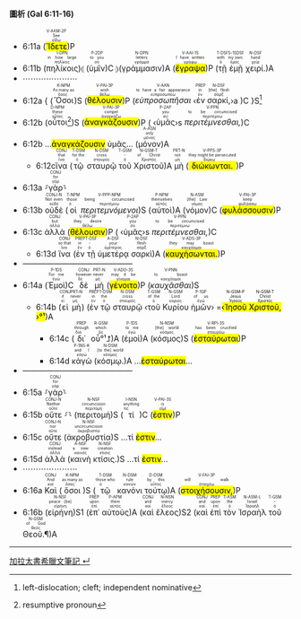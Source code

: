 #### 圖析 (Gal 6:11-16)

- 6:11a (<RUBY><ruby><ruby><mark class='verb'>Ἴδετε</mark><rt>εἴδω</rt></ruby><rt>See</rt></ruby><rt>V-AAM-2P</rt></RUBY>)P 
- 6:11b (<RUBY><ruby><ruby>πηλίκοις<rt>πηλίκος</rt></ruby><rt>in how large</rt></ruby><rt>I-DPN</rt></RUBY>)⦇ (<RUBY><ruby><ruby>ὑμῖν<rt>σύ</rt></ruby><rt>to you</rt></ruby><rt>P-2DP</rt></RUBY>)C ⦈(<RUBY><ruby><ruby>γράμμασιν<rt>γράμμα</rt></ruby><rt>letters</rt></ruby><rt>N-DPN</rt></RUBY>)A (<RUBY><ruby><ruby><mark class='verb'>ἔγραψα</mark><rt>γράφω</rt></ruby><rt>I have written</rt></ruby><rt>V-AAI-1S</rt></RUBY>)P (<RUBY><ruby><ruby>τῇ<rt>ὁ</rt></ruby><rt>with</rt></ruby><rt>T-DSF</rt></RUBY> <RUBY><ruby><ruby>ἐμῇ<rt>ἐμός</rt></ruby><rt>my own</rt></ruby><rt>S-1SDSF</rt></RUBY> <RUBY><ruby><ruby>χειρί.<rt>χείρ</rt></ruby><rt>hand</rt></ruby><rt>N-DSF</rt></RUBY>)A
- ⋯⋯⋯⋯⋯⋯⋯
- 6:12a { (<RUBY><ruby><ruby>Ὅσοι<rt>ὅσος</rt></ruby><rt>As many as</rt></ruby><rt>K-NPM</rt></RUBY>)S (<RUBY><ruby><ruby><mark class='verb'>θέλουσιν</mark><rt>θέλω</rt></ruby><rt>wish</rt></ruby><rt>V-PAI-3P</rt></RUBY>)P (<RUBY><ruby><ruby><em>εὐπροσωπῆσαι</em><rt>εὐπροσωπέω</rt></ruby><rt>to have a fair appearance</rt></ruby><rt>V-AAN</rt></RUBY> ‹<RUBY><ruby><ruby>ἐν<rt>ἐν</rt></ruby><rt>in</rt></ruby><rt>PREP</rt></RUBY> <RUBY><ruby><ruby>σαρκί,<rt>σάρξ</rt></ruby><rt>[the] flesh</rt></ruby><rt>N-DSF</rt></RUBY>›a )C }S[^1]
- 6:12b (<RUBY><ruby><ruby>οὗτοι<rt>οὗτος</rt></ruby><rt>these</rt></ruby><rt>D-NPM</rt></RUBY>[^2])S (<RUBY><ruby><ruby><mark class='verb'>ἀναγκάζουσιν</mark><rt>ἀναγκάζω</rt></ruby><rt>compel</rt></ruby><rt>V-PAI-3P</rt></RUBY>)P ( ‹<RUBY><ruby><ruby>ὑμᾶς<rt>σύ</rt></ruby><rt>you</rt></ruby><rt>P-2AP</rt></RUBY>›s <RUBY><ruby><ruby><em>περιτέμνεσθαι,</em><rt>περιτέμνω</rt></ruby><rt>to be circumcised</rt></ruby><rt>V-PPN</rt></RUBY>)C 
- 6:12b ...<mark class='verb'>ἀναγκάζουσιν</mark> ὑμᾶς... (<RUBY><ruby><ruby>μόνον<rt>μόνος</rt></ruby><rt>only</rt></ruby><rt>A-ASN</rt></RUBY>)A
	- 6:12c<RUBY><ruby><ruby>ἵνα<rt>ἵνα</rt></ruby><rt>that</rt></ruby><rt>CONJ</rt></RUBY> (<RUBY><ruby><ruby>τῷ<rt>ὁ</rt></ruby><rt>for the</rt></ruby><rt>T-DSM</rt></RUBY> <RUBY><ruby><ruby>σταυρῷ<rt>σταυρός</rt></ruby><rt>cross</rt></ruby><rt>N-DSM</rt></RUBY> <RUBY><ruby><ruby>τοῦ<rt>ὁ</rt></ruby><rt>-</rt></ruby><rt>T-GSM</rt></RUBY> <RUBY><ruby><ruby>Χριστοῦ<rt>Χριστός</rt></ruby><rt>of Christ</rt></ruby><rt>N-GSM-T</rt></RUBY>)A <RUBY><ruby><ruby>μὴ<rt>μή</rt></ruby><rt>not</rt></ruby><rt>PRT-N</rt></RUBY> (<RUBY><ruby><ruby><mark class='verb'>διώκωνται.</mark><rt>διώκω</rt></ruby><rt>they might be persecuted</rt></ruby><rt>V-PPS-3P</rt></RUBY>)P
- 6:13a ⸉<RUBY><ruby><ruby>γὰρ<rt>γάρ</rt></ruby><rt>for</rt></ruby><rt>CONJ</rt></RUBY>⸊
- 6:13b <RUBY><ruby><ruby>οὐδὲ<rt>οὐδέ</rt></ruby><rt>Not even</rt></ruby><rt>CONJ-N</rt></RUBY> (<RUBY><ruby><ruby>οἱ<rt>ὁ</rt></ruby><rt>those</rt></ruby><rt>T-NPM</rt></RUBY> <RUBY><ruby><ruby><em>περιτεμνόμενοι</em><rt>περιτέμνω</rt></ruby><rt>being circumcised</rt></ruby><rt>V-PPP-NPM</rt></RUBY>)S (<RUBY><ruby><ruby>αὐτοὶ<rt>αὐτός</rt></ruby><rt>themselves</rt></ruby><rt>P-NPM</rt></RUBY>)A (<RUBY><ruby><ruby>νόμον<rt>νόμος</rt></ruby><rt>[the] Law</rt></ruby><rt>N-ASM</rt></RUBY>)C (<RUBY><ruby><ruby><mark class='verb'>φυλάσσουσιν</mark><rt>φυλάσσω</rt></ruby><rt>keep</rt></ruby><rt>V-PAI-3P</rt></RUBY>)P
- 6:13c <RUBY><ruby><ruby>ἀλλὰ<rt>ἀλλά</rt></ruby><rt>but</rt></ruby><rt>CONJ</rt></RUBY> (<RUBY><ruby><ruby><mark class='verb'>θέλουσιν</mark><rt>θέλω</rt></ruby><rt>they desire</rt></ruby><rt>V-PAI-3P</rt></RUBY>)P ( ‹<RUBY><ruby><ruby>ὑμᾶς<rt>σύ</rt></ruby><rt>you</rt></ruby><rt>P-2AP</rt></RUBY>›s <RUBY><ruby><ruby><em>περιτέμνεσθαι,</em><rt>περιτέμνω</rt></ruby><rt>to be circumcised</rt></ruby><rt>V-PPN</rt></RUBY>)C 
	- 6:13d <RUBY><ruby><ruby>ἵνα<rt>ἵνα</rt></ruby><rt>so that</rt></ruby><rt>CONJ</rt></RUBY> (<RUBY><ruby><ruby>ἐν<rt>ἐν</rt></ruby><rt>in</rt></ruby><rt>PREP</rt></RUBY> <RUBY><ruby><ruby>τῇ<rt>ὁ</rt></ruby><rt>-</rt></ruby><rt>T-DSF</rt></RUBY> <RUBY><ruby><ruby>ὑμετέρᾳ<rt>ὑμέτερος</rt></ruby><rt>your</rt></ruby><rt>A-DSF</rt></RUBY> <RUBY><ruby><ruby>σαρκὶ<rt>σάρξ</rt></ruby><rt>flesh</rt></ruby><rt>N-DSF</rt></RUBY>)A (<RUBY><ruby><ruby><mark class='verb'>καυχήσωνται.</mark><rt>καυχάομαι</rt></ruby><rt>they may boast</rt></ruby><rt>V-ADS-3P</rt></RUBY>)P
- ——————————————
- 6:14a (<RUBY><ruby><ruby>Ἐμοὶ<rt>ἐγώ</rt></ruby><rt>For me</rt></ruby><rt>P-1DS</rt></RUBY>)C <RUBY><ruby><ruby>δὲ<rt>δέ</rt></ruby><rt>however</rt></ruby><rt>CONJ</rt></RUBY> <RUBY><ruby><ruby>μὴ<rt>μή</rt></ruby><rt>never</rt></ruby><rt>PRT-N</rt></RUBY> (<RUBY><ruby><ruby><mark class='verb'>γένοιτο</mark><rt>γίνομαι</rt></ruby><rt>may it be</rt></ruby><rt>V-ADO-3S</rt></RUBY>)P (<RUBY><ruby><ruby><em>καυχᾶσθαι</em><rt>καυχάομαι</rt></ruby><rt>to boast</rt></ruby><rt>V-PNN</rt></RUBY>)S
	- 6:14b (<RUBY><ruby><ruby>εἰ<rt>εἰ</rt></ruby><rt>if</rt></ruby><rt>CONJ</rt></RUBY> <RUBY><ruby><ruby>μὴ<rt>μή</rt></ruby><rt>never</rt></ruby><rt>PRT-N</rt></RUBY>) (<RUBY><ruby><ruby>ἐν<rt>ἐν</rt></ruby><rt>in</rt></ruby><rt>PREP</rt></RUBY> <RUBY><ruby><ruby>τῷ<rt>ὁ</rt></ruby><rt>the</rt></ruby><rt>T-DSM</rt></RUBY> <RUBY><ruby><ruby>σταυρῷ<rt>σταυρός</rt></ruby><rt>cross</rt></ruby><rt>N-DSM</rt></RUBY> ‹<RUBY><ruby><ruby>τοῦ<rt>ὁ</rt></ruby><rt>of the</rt></ruby><rt>T-GSM</rt></RUBY> <RUBY><ruby><ruby>Κυρίου<rt>κύριος</rt></ruby><rt>Lord</rt></ruby><rt>N-GSM</rt></RUBY> <RUBY><ruby><ruby>ἡμῶν<rt>ἐγώ</rt></ruby><rt>of us</rt></ruby><rt>P-1GP</rt></RUBY>› =<mark>‹<RUBY><ruby><ruby>Ἰησοῦ<rt>Ἰησοῦς</rt></ruby><rt>Jesus</rt></ruby><rt>N-GSM-P</rt></RUBY> <RUBY><ruby><ruby>Χριστοῦ,<rt>Χριστός</rt></ruby><rt>Christ</rt></ruby><rt>N-GSM-T</rt></RUBY> ›°¹</mark>)A 
		- 6:14c (<RUBY><ruby><ruby>δι᾽<rt>διά</rt></ruby><rt>through</rt></ruby><rt>PREP</rt></RUBY> <RUBY><ruby><ruby>οὗ°¹⮥<rt>ὅς</rt></ruby><rt>which</rt></ruby><rt>R-GSM</rt></RUBY>)A (<RUBY><ruby><ruby>ἐμοὶ<rt>ἐγώ</rt></ruby><rt>to me</rt></ruby><rt>P-1DS</rt></RUBY>)A (<RUBY><ruby><ruby>κόσμος<rt>κόσμος</rt></ruby><rt>[the] world</rt></ruby><rt>N-NSM</rt></RUBY>)S (<RUBY><ruby><ruby><mark class='verb'>ἐσταύρωται</mark><rt>σταυρόω</rt></ruby><rt>has been crucified</rt></ruby><rt>V-RPI-3S</rt></RUBY>)P 
		- 6:14d <RUBY><ruby><ruby>κἀγὼ<rt>κἀγώ</rt></ruby><rt>and I</rt></ruby><rt>P-1NS-K</rt></RUBY> (<RUBY><ruby><ruby>κόσμῳ.<rt>κόσμος</rt></ruby><rt>[to the] world</rt></ruby><rt>N-DSM</rt></RUBY>)A ...<mark class='verb'>ἐσταύρωται</mark>... 
- ——————————————
- 6:15a ⸉<RUBY><ruby><ruby>γὰρ<rt>γάρ</rt></ruby><rt>for</rt></ruby><rt>CONJ</rt></RUBY>⸊
- 6:15b <RUBY><ruby><ruby>οὔτε<rt>οὔτε</rt></ruby><rt>Neither</rt></ruby><rt>CONJ-N</rt></RUBY> ⸉⸊ (<RUBY><ruby><ruby>περιτομή<rt>περιτομή</rt></ruby><rt>circumcision</rt></ruby><rt>N-NSF</rt></RUBY>)S (<RUBY><ruby><ruby>τί<rt>τίς</rt></ruby><rt>anything</rt></ruby><rt>I-NSN</rt></RUBY>)C (<RUBY><ruby><ruby><mark class='verb'>ἐστιν</mark><rt>εἰμί</rt></ruby><rt>is</rt></ruby><rt>V-PAI-3S</rt></RUBY>)P 
- 6:15c <RUBY><ruby><ruby>οὔτε<rt>οὔτε</rt></ruby><rt>nor</rt></ruby><rt>CONJ-N</rt></RUBY> (<RUBY><ruby><ruby>ἀκροβυστία<rt>ἀκροβυστία</rt></ruby><rt>uncircumcision</rt></ruby><rt>N-NSF</rt></RUBY>)S ...τί <mark class='verb'>ἐστιν</mark>...
- 6:15d <RUBY><ruby><ruby>ἀλλὰ<rt>ἀλλά</rt></ruby><rt>instead</rt></ruby><rt>CONJ</rt></RUBY> (<RUBY><ruby><ruby>καινὴ<rt>καινός</rt></ruby><rt>a new</rt></ruby><rt>A-NSF</rt></RUBY> <RUBY><ruby><ruby>κτίσις.<rt>κτίσις</rt></ruby><rt>creation</rt></ruby><rt>N-NSF</rt></RUBY>)S ...τί <mark class='verb'>ἐστιν</mark>...
- ⋯⋯⋯⋯⋯⋯⋯
- 6:16a <RUBY><ruby><ruby>Καὶ<rt>καί</rt></ruby><rt>And</rt></ruby><rt>CONJ</rt></RUBY> (<RUBY><ruby><ruby>ὅσοι<rt>ὅσος</rt></ruby><rt>as many as</rt></ruby><rt>K-NPM</rt></RUBY>)S (<RUBY><ruby><ruby>τῷ<rt>ὁ</rt></ruby><rt>those who</rt></ruby><rt>T-DSM</rt></RUBY> <RUBY><ruby><ruby>κανόνι<rt>κανών</rt></ruby><rt>rule</rt></ruby><rt>N-DSM</rt></RUBY> <RUBY><ruby><ruby>τούτῳ<rt>οὗτος</rt></ruby><rt>by this</rt></ruby><rt>D-DSM</rt></RUBY>)A (<RUBY><ruby><ruby><mark class='verb'>στοιχήσουσιν,</mark><rt>στοιχέω</rt></ruby><rt>will walk</rt></ruby><rt>V-FAI-3P</rt></RUBY>)P 
- 6:16b (<RUBY><ruby><ruby>εἰρήνη<rt>εἰρήνη</rt></ruby><rt>peace [be]</rt></ruby><rt>N-NSF</rt></RUBY>)S1 (<RUBY><ruby><ruby>ἐπ᾽<rt>ἐπί</rt></ruby><rt>upon</rt></ruby><rt>PREP</rt></RUBY> <RUBY><ruby><ruby>αὐτοὺς<rt>αὐτός</rt></ruby><rt>them</rt></ruby><rt>P-APM</rt></RUBY>)A (<RUBY><ruby><ruby>καὶ<rt>καί</rt></ruby><rt>and</rt></ruby><rt>CONJ</rt></RUBY> <RUBY><ruby><ruby>ἔλεος<rt>ἔλεος</rt></ruby><rt>mercy</rt></ruby><rt>N-NSN</rt></RUBY>)S2 (<RUBY><ruby><ruby>καὶ<rt>καί</rt></ruby><rt>and</rt></ruby><rt>CONJ</rt></RUBY> <RUBY><ruby><ruby>ἐπὶ<rt>ἐπί</rt></ruby><rt>upon</rt></ruby><rt>PREP</rt></RUBY> <RUBY><ruby><ruby>τὸν<rt>ὁ</rt></ruby><rt>the</rt></ruby><rt>T-ASM</rt></RUBY> <RUBY><ruby><ruby>Ἰσραὴλ<rt>Ἰσραήλ</rt></ruby><rt>Israel</rt></ruby><rt>N-ASM-L</rt></RUBY> <RUBY><ruby><ruby>τοῦ<rt>ὁ</rt></ruby><rt>-</rt></ruby><rt>T-GSM</rt></RUBY> <RUBY><ruby><ruby>Θεοῦ.¶<rt>θεός</rt></ruby><rt>of God</rt></ruby><rt>N-GSM</rt></RUBY>)A




[^1]: left-dislocation; cleft; independent nominative
[^2]: resumptive pronoun








---
[加拉太書希臘文筆記 ↵](Galatians-Notes.md)